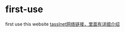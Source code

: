 # first-use
first use this website
[tasslnet网络链接，里面有详细介绍](https://github.com/poppinace/tasselnetv2plus)
